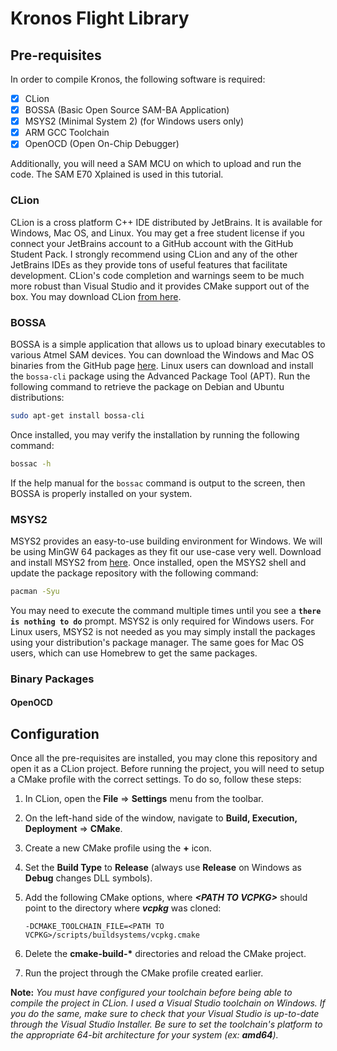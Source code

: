 # Kronos Flight Library

## Pre-requisites

In order to compile Kronos, the following software is required:

- [x] CLion
- [x] BOSSA (Basic Open Source SAM-BA Application)
- [x] MSYS2 (Minimal System 2) (for Windows users only)
- [x] ARM GCC Toolchain
- [x] OpenOCD (Open On-Chip Debugger)

Additionally, you will need a SAM MCU on which to upload and run the code. The SAM E70 Xplained is used in this tutorial.

### CLion
CLion is a cross platform C++ IDE distributed by JetBrains. It is available for Windows, Mac OS, and Linux. You may get a free student license if you connect your JetBrains account to a GitHub account with the GitHub Student Pack. I strongly recommend using CLion and any of the other JetBrains IDEs as they provide tons of useful features that facilitate development. CLion's code completion and warnings seem to be much more robust than Visual Studio and it provides CMake support out of the box. You may download CLion [from here](https://www.jetbrains.com/clion/).

### BOSSA
BOSSA is a simple application that allows us to upload binary executables to various Atmel SAM devices. You can download the Windows and Mac OS binaries from the GitHub page [here](https://github.com/shumatech/BOSSA/releases). Linux users can download and install the `bossa-cli` package using the Advanced Package Tool (APT). Run the following command to retrieve the package on Debian and Ubuntu distributions:

```Bash
sudo apt-get install bossa-cli
```

Once installed, you may verify the installation by running the following command:

```Bash
bossac -h
```

If the help manual for the `bossac` command is output to the screen, then BOSSA is properly installed on your system.

### MSYS2
MSYS2 provides an easy-to-use building environment for Windows. We will be using MinGW 64 packages as they fit our use-case very well. Download and install MSYS2 from [here](https://www.msys2.org/). Once installed, open the MSYS2 shell and update the package repository with the following command:

```Bash
pacman -Syu
```

You may need to execute the command multiple times until you see a **`there is nothing to do`** prompt. MSYS2 is only required for Windows users. For Linux users, MSYS2 is not needed as you may simply install the packages using your distribution's package manager. The same goes for Mac OS users, which can use Homebrew to get the same packages.

### Binary Packages

#### OpenOCD
####


## Configuration
Once all the pre-requisites are installed, you may clone this repository and open it as a CLion project. Before running the project, you will need to setup a CMake profile with the correct settings. To do so, follow these steps:

1. In CLion, open the **File** => **Settings** menu from the toolbar.

2. On the left-hand side of the window, navigate to **Build, Execution, Deployment** => **CMake**.

3. Create a new CMake profile using the **+** icon.

4. Set the **Build Type** to **Release** (always use **Release** on Windows as **Debug** changes DLL symbols).

5. Add the following CMake options, where **_\<PATH TO VCPKG\>_** should point to the directory where **_vcpkg_** was cloned:
    ```
    -DCMAKE_TOOLCHAIN_FILE=<PATH TO VCPKG>/scripts/buildsystems/vcpkg.cmake
    ```
   
6. Delete the __cmake-build-*__ directories and reload the CMake project.

7. Run the project through the CMake profile created earlier.

**Note:** _You must have configured your toolchain before being able to compile the project in CLion. I used a Visual Studio toolchain on Windows. If you do the same, make sure to check that your Visual Studio is up-to-date through the Visual Studio Installer. Be sure to set the toolchain's platform to the appropriate 64-bit architecture for your system (ex: **amd64**)._